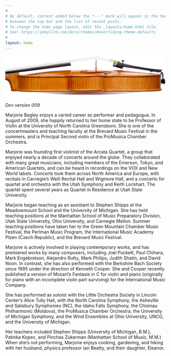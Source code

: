 ```yaml
---
#
# By default, content added below the "---" mark will appear in the home page
# between the top bar and the list of recent posts.
# To change the home page layout, edit the _layouts/home.html file.
# See: https://jekyllrb.com/docs/themes/#overriding-theme-defaults
#
layout: home
---
```


![side view of violin](images/cropped-header_violin.jpg)

_Dev version 009_

Marjorie Bagley enjoys a varied career as performer and pedagogue. In August of 2009, she happily returned to her home state to be Professor of Violin at the University of North Carolina Greensboro. She is one of the concertmasters and teaching faculty at the Brevard Music Festival in the summers, and is Principal Second violin of the ProMusica Chamber Orchestra.

Marjorie was founding first violinist of the Arcata Quartet, a group that enjoyed nearly a decade of concerts around the globe. They collaborated with many great musicians, including members of the Emerson, Tokyo, and American Quartets, and can be heard in recordings on the VOX and New World labels. Concerts took them across North America and Europe, with recitals in Carnegie’s Weill Recital Hall and Wigmore Hall, and a concerto for quartet and orchestra with the Utah Symphony and Keith Lockhart. The quartet spent several years as Quartet in Residence at Utah State University.

Marjorie began teaching as an assistant to Stephen Shipps at the Meadowmount School and the University of Michigan. She has held teaching positions at the Manhattan School of Music Preparatory Division, Utah State University, Ohio University, and Carnegie Mellon. Summer teaching positions have taken her to the Green Mountain Chamber Music Festival, the Perlman Music Program, the International Music Academy Plzen (Czech Republic), and the Brevard Music Festival.

Marjorie is actively involved in playing contemporary works, and has premiered works by many composers, including Joel Puckett, Paul Chihara, Mark Engebretson, Alejandro Rutty, Mark Philips, Judith Shatin, and David Noon. In contrast, she has also performed with the Berkshire Bach Society since 1995 under the direction of Kenneth Cooper. She and Cooper recently published a version of Mozart’s Fantasie in C for violin and piano (originally for piano with an incomplete violin part surviving) for the International Music Company.

She has performed as soloist with the Little Orchestra Society in Lincoln Center’s Alice Tully Hall, with the North Carolina Symphony, the Asheville and Salisbury Symphonies (NC), the Idaho Falls Symphony, the Chisinau Philharmonic (Moldova), the ProMusica Chamber Orchestra, the University of Michigan Symphony, and the Wind Ensembles at Ohio University, UNCG, and the University of Michigan.

Her teachers included Stephen Shipps (University of Michigan, B.M.), Patinka Kopec, and Pinchas Zukerman (Manhattan School of Music, M.M.) When she’s not performing, Marjorie enjoys cooking, gardening, and hiking with her husband, physics professor Ian Beatty, and their daughter, Eleanor.
